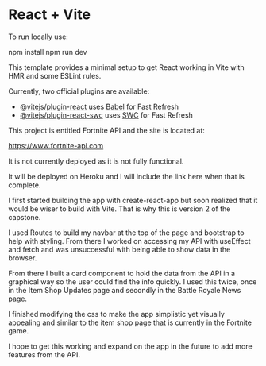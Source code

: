 # React + Vite

To run locally use:

npm install
npm run dev

This template provides a minimal setup to get React working in Vite with HMR and some ESLint rules.

Currently, two official plugins are available:

- [@vitejs/plugin-react](https://github.com/vitejs/vite-plugin-react/blob/main/packages/plugin-react/README.md) uses [Babel](https://babeljs.io/) for Fast Refresh
- [@vitejs/plugin-react-swc](https://github.com/vitejs/vite-plugin-react-swc) uses [SWC](https://swc.rs/) for Fast Refresh

This project is entitled Fortnite API and the site is located at:

https://www.fortnite-api.com

It is not currently deployed as it is not fully functional.

It will be deployed on Heroku and I will include the link here when that is complete.

I first started building the app with create-react-app but soon realized that it would be wiser to build with Vite. That is why this is version 2 of the capstone.

I used Routes to build my navbar at the top of the page and bootstrap to help with styling. From there I worked on accessing my API with useEffect and fetch and was unsuccessful with being able to show data in the browser.

From there I built a card component to hold the data from the API in a graphical way so the user could find the info quickly. I used this twice, once in the Item Shop Updates page and secondly in the Battle Royale News page.

I finished modifying the css to make the app simplistic yet visually appealing and similar to the item shop page that is currently in the Fortnite game.

I hope to get this working and expand on the app in the future to add more features from the API.
